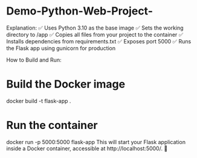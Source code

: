 # Demo-Python-Web-Project-

Explanation:
✅ Uses Python 3.10 as the base image
✅ Sets the working directory to /app
✅ Copies all files from your project to the container
✅ Installs dependencies from requirements.txt
✅ Exposes port 5000
✅ Runs the Flask app using gunicorn for production

How to Build and Run:

# Build the Docker image
docker build -t flask-app .

# Run the container
docker run -p 5000:5000 flask-app
This will start your Flask application inside a Docker container, accessible at http://localhost:5000/. 🚀
